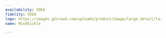 ```yaml
---
availability: IDEA
fidelity: IDEA
logo: https://images.g2crowd.com/uploads/product/image/large_detail/large_detail_3c0062dfa2e08b16c50977ec204467db/mindtickle.png
name: Mindtickle

---
```

